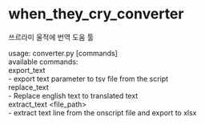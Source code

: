 # when_they_cry_converter

쓰르라미 울적에 번역 도움 툴

usage: converter.py [commands]  
available commands:  
    export_text <Update folder>  
    - export text parameter to tsv file from the script  
    replace_text <Update folder> <translation folder>  
    - Replace english text to translated text  
    extract_text <file_path>  
    - extract text line from the onscript file and export to xlsx  
